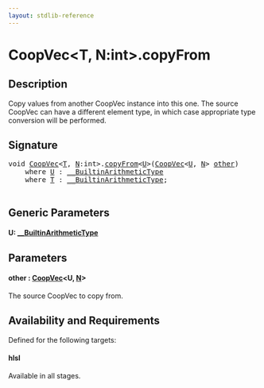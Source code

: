 ```yaml
---
layout: stdlib-reference
---
```


# CoopVec\<T, N:int\>\.copyFrom

## Description

Copy values from another CoopVec instance into this one. The source CoopVec can have a different element type,
in which case appropriate type conversion will be performed.



## Signature 

<pre>
<span class="code_keyword">void</span> <a href="../index.html" class="code_type">CoopVec</a>&lt;<a href="../index.html#typeparam-T" class="code_type">T</a>, <a href="../index.html#decl-N" class="code_var">N</a>:<span class="code_keyword">int</span>&gt;.<a href=".html">copyFrom</a>&lt;<a href=".html#typeparam-U" class="code_type">U</a>&gt;(<a href="../index.html" class="code_type">CoopVec</a>&lt;<a href=".html#typeparam-U" class="code_type">U</a>, <a href="../index.html#decl-N" class="code_var">N</a>&gt; <a href=".html#decl-other" class="code_param">other</a>)
    <span class='code_keyword'>where</span> <a href=".html#typeparam-U" class="code_type">U</a> : <a href="../../../interfaces/0_builtinarithmetictype-029j/index.html" class="code_type">__BuiltinArithmeticType</a>
    <span class='code_keyword'>where</span> <a href="../index.html#typeparam-T" class="code_type">T</a> : <a href="../../../interfaces/0_builtinarithmetictype-029j/index.html" class="code_type">__BuiltinArithmeticType</a>;

</pre>

## Generic Parameters

####  <a id="typeparam-U"></a>U: [\_\_BuiltinArithmeticType](../../../interfaces/0_builtinarithmetictype-029j/index.html)

## Parameters

####  <a id="decl-other"></a>other  : [CoopVec](../index.html)\<U, [N](../index.html#decl-N)\>
The source CoopVec to copy from.


## Availability and Requirements

Defined for the following targets:

#### hlsl
Available in all stages.



